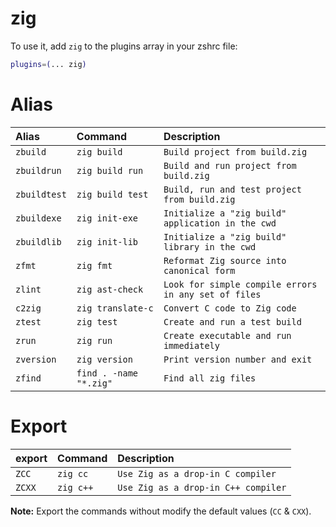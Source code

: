 # zig

To use it, add `zig` to the plugins array in your zshrc file:

```zsh
plugins=(... zig)
```
# Alias

| Alias                 | Command                                          | Description                                          |
|:----------------------|:-------------------------------------------------|:-----------------------------------------------------|
| `zbuild`              | `zig build`                                      | `Build project from build.zig`                       |
| `zbuildrun`           | `zig build run`                                  | `Build and run project from build.zig`               |
| `zbuildtest`          | `zig build test`                                 | `Build, run and test project from build.zig`         |
| `zbuildexe`           | `zig init-exe`                                   | `Initialize a "zig build" application in the cwd`    |
| `zbuildlib`           | `zig init-lib`                                   | `Initialize a "zig build" library in the cwd`        |
| `zfmt`                | `zig fmt`                                        | `Reformat Zig source into canonical form`            |
| `zlint`               | `zig ast-check`                                  | `Look for simple compile errors in any set of files` |
| `c2zig`               | `zig translate-c`                                | `Convert C code to Zig code`                         |
| `ztest`               | `zig test`                                       | `Create and run a test build`                        |
| `zrun`                | `zig run`                                        | `Create executable and run immediately`              |
| `zversion`            | `zig version`                                    | `Print version number and exit`                      |
| `zfind`               | `find . -name "*.zig"`                           | `Find all zig files`                                 |

# Export

| export                | Command                                          | Description                                          |
|:----------------------|:-------------------------------------------------|:-----------------------------------------------------|
| `ZCC`                 | `zig cc`                                         | `Use Zig as a drop-in C compiler`                    |
| `ZCXX`                | `zig c++`                                        | `Use Zig as a drop-in C++ compiler`                  |

**Note:** Export the commands without modify the default values (`CC` & `CXX`).
